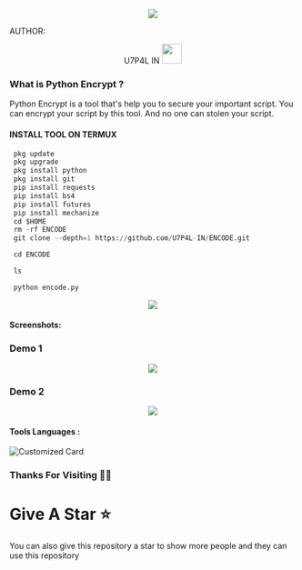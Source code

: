 <p align="center"><img src="https://github.com/U7P4L-IN/ENCODE/blob/main/image/PYTHON_ENCRYPTION.png">

AUTHOR:
<p align="center">
U7P4L IN <img src="https://emojis.slackmojis.com/emojis/images/1588315024/8823/hyperkitty.gif" width="35px"></i></b></h2> 

</br>
<p align="center">

### What is Python Encrypt ?

Python Encrypt is a tool that's help you to secure your important script. You can encrypt your script by this tool. And no one can stolen your script.

</p>
  
#### INSTALL TOOL ON TERMUX
```python
 pkg update
 pkg upgrade
 pkg install python
 pkg install git
 pip install requests
 pip install bs4
 pip install futures
 pip install mechanize
 cd $HOME 
 rm -rf ENCODE
 git clone --depth=1 https://github.com/U7P4L-IN/ENCODE.git

 cd ENCODE

 ls

 python encode.py
```
<p align="center"><img src="https://github.com/U7P4L-IN/ENCODE/blob/main/image/carbon%20(4).png">

#### Screenshots:

### Demo 1

<p align="center"><img src="https://github.com/U7P4L-IN/ENCODE/blob/main/image/XRecorder_07082023_174403-01.jpeg">

### Demo 2

<p align="center"><img src="https://github.com/U7P4L-IN/ENCODE/blob/main/image/XRecorder_07082023_180904-01.jpeg">


#### Tools Languages :

![Customized Card](https://github-readme-stats.vercel.app/api/pin?username=U7P4L-IN&repo=ENCODE&title_color=fff&icon_color=f9f9f9&text_color=9f9f9f&bg_color=151515)

### Thanks For Visiting 🧡🧡
# Give A Star ⭐

You can also give this repository a star to show more people and they can use this repository
